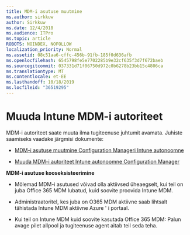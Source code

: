 ```yaml
---
title: MDM-i asutuse muutmine
ms.author: sirkkuw
author: Sirkkuw
ms.date: 12/4/2018
ms.audience: ITPro
ms.topic: article
ROBOTS: NOINDEX, NOFOLLOW
localization_priority: Normal
ms.assetid: 08c51aa6-cffc-456b-91fb-185f0d636afb
ms.openlocfilehash: 6545798fe5e7702285b9e32cf635f3d7f672baeb
ms.sourcegitcommit: 037331d71f06750d972c0b6278b23bb15c4806ca
ms.translationtype: MT
ms.contentlocale: et-EE
ms.lasthandoff: 10/18/2019
ms.locfileid: "36519295"
---
```

# <a name="change-intune-mdm-authority"></a>Muuda Intune MDM-i autoriteet

MDM-i autoriteet saate muuta ilma tugiteenuse juhtumit avamata. Juhiste saamiseks vaadake järgmisi dokumente:
  
- [MDM-i asutuse muutmine Configuration Manageri Intune autonoomne](https://docs.microsoft.com/sccm/mdm/deploy-use/migrate-change-mdm-authority)
    
- [Muuda MDM-i autoriteet Intune autonoomne Configuration Manager](https://docs.microsoft.com/sccm/mdm/deploy-use/change-mdm-authority)
    
 **MDM-i asutuse kooseksisteerimine**
  
- Mõlemad MDM-i asutused võivad olla aktiivsed üheaegselt, kui teil on juba Office 365 MDM lubatud, kuid soovite proovida Intune MDM.
    
- Administraatoritel, kes juba on O365 MDM aktiivne saab lihtsalt tähistada Intune MDM aktiivne Azure ' i portaal.
    
- Kui teil on Intune MDM kuid soovite kasutada Office 365 MDM: Palun avage pilet allpool ja tugiteenuse agent aitab teil seda teha.
    

